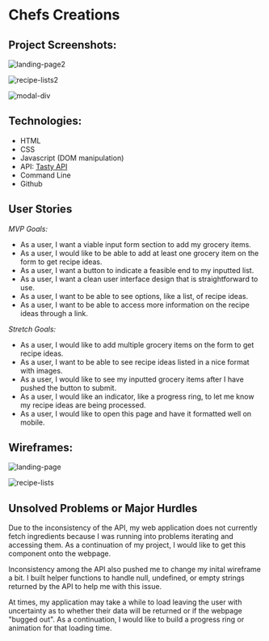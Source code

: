 # Chefs Creations


## Project Screenshots:

![landing-page2](https://user-images.githubusercontent.com/28818219/107005338-6b443000-6744-11eb-8511-379bc88332ff.png "Landing Page")

![recipe-lists2](https://user-images.githubusercontent.com/28818219/107005564-b8280680-6744-11eb-88c3-65ab5b24f8ff.png "Recipe List")

![modal-div](https://user-images.githubusercontent.com/28818219/107005648-d8f05c00-6744-11eb-99b2-95c949628cca.png "Modal Div")


## Technologies:

- HTML
- CSS
- Javascript (DOM manipulation)
- API: [Tasty API](https://rapidapi.com/apidojo/api/tasty/endpoints)
- Command Line
- Github


## User Stories

*MVP Goals:*
- As a user, I want a viable input form section to add my grocery items.
- As a user, I would like to be able to add at least one grocery item on the form to get recipe ideas.
- As a user, I want a button to indicate a feasible end to my inputted list. 
- As a user, I want a clean user interface design that is straightforward to use. 
- As a user, I want to be able to see options, like a list, of recipe ideas.
- As a user, I want to be able to access more information on the recipe ideas through a link.

*Stretch Goals:*
- As a user, I would like to add multiple grocery items on the form to get recipe ideas.
- As a user, I want to be able to see recipe ideas listed in a nice format with images.
- As a user, I would like to see my inputted grocery items after I have pushed the button to submit.
- As a user, I would like an indicator, like a progress ring, to let me know my recipe ideas are being processed. 
- As a user, I would like to open this page and have it formatted well on mobile. 


## Wireframes:

![landing-page](https://user-images.githubusercontent.com/28818219/107005729-fd4c3880-6744-11eb-83de-3a776addc3d3.jpg "Wireframe Landing Page")

![recipe-lists](https://user-images.githubusercontent.com/28818219/107005787-11903580-6745-11eb-8091-3aec5735ee99.jpg "Wireframe Recipe List")

## Unsolved Problems or Major Hurdles

Due to the inconsistency of the API, my web application does not currently fetch ingredients because I was running
into problems iterating and accessing them. As a continuation of my project, I would like to get this component onto the webpage.

Inconsistency among the API also pushed me to change my inital wireframe a bit. I built helper functions 
to handle null, undefined, or empty strings returned by the API to help me with this issue.

At times, my application may take a while to load leaving the user with uncertainty as to whether their data will be returned or
if the webpage "bugged out". As a continuation, I would like to build a progress ring or animation for that loading time.


